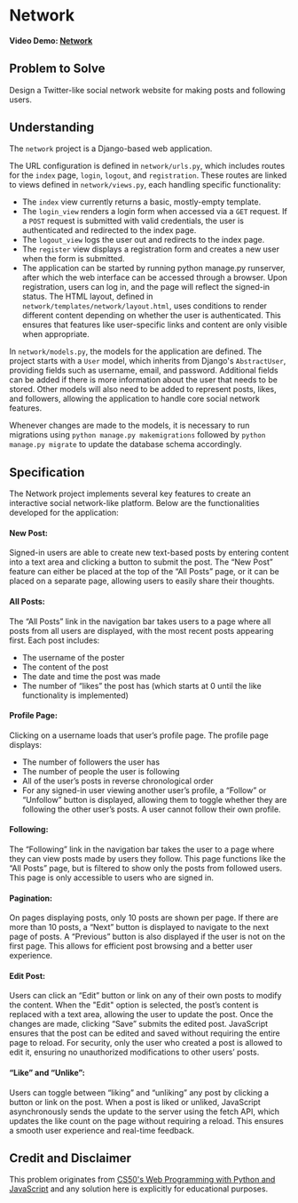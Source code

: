 # Network

#### Video Demo: [Network](https://youtu.be/ou5z6xs0qQA)

## Problem to Solve 

Design a Twitter-like social network website for making posts and following users.

## Understanding

The `network` project is a Django-based web application.

The URL configuration is defined in `network/urls.py`, which includes routes for the `index` page, `login`, `logout`, and `registration`. These routes are linked to views defined in `network/views.py`, each handling specific functionality:
* The `index` view currently returns a basic, mostly-empty template.
* The `login_view` renders a login form when accessed via a `GET` request. If a `POST` request is submitted with valid credentials, the user is authenticated and redirected to the index page.
* The `logout_view` logs the user out and redirects to the index page.
* The `register` view displays a registration form and creates a new user when the form is submitted.
* The application can be started by running python manage.py runserver, after which the web interface can be accessed through a browser. Upon registration, users can log in, and the page will reflect the signed-in status. The HTML layout, defined in `network/templates/network/layout.html`, uses conditions to render different content depending on whether the user is authenticated. This ensures that features like user-specific links and content are only visible when appropriate.

In `network/models.py`, the models for the application are defined. The project starts with a `User` model, which inherits from Django's `AbstractUser`, providing fields such as username, email, and password. Additional fields can be added if there is more information about the user that needs to be stored. Other models will also need to be added to represent posts, likes, and followers, allowing the application to handle core social network features.

Whenever changes are made to the models, it is necessary to run migrations using `python manage.py makemigrations` followed by `python manage.py migrate` to update the database schema accordingly.

## Specification

The Network project implements several key features to create an interactive social network-like platform. Below are the functionalities developed for the application:

#### New Post:
Signed-in users are able to create new text-based posts by entering content into a text area and clicking a button to submit the post. The “New Post” feature can either be placed at the top of the “All Posts” page, or it can be placed on a separate page, allowing users to easily share their thoughts.

#### All Posts:
The “All Posts” link in the navigation bar takes users to a page where all posts from all users are displayed, with the most recent posts appearing first. Each post includes:
* The username of the poster
* The content of the post
* The date and time the post was made
* The number of “likes” the post has (which starts at 0 until the like functionality is implemented)

#### Profile Page:
Clicking on a username loads that user’s profile page. The profile page displays:
* The number of followers the user has
* The number of people the user is following
* All of the user’s posts in reverse chronological order
* For any signed-in user viewing another user’s profile, a “Follow” or “Unfollow” button is displayed, allowing them to toggle whether they are following the other user’s posts. A user cannot follow their own profile.

#### Following:
The “Following” link in the navigation bar takes the user to a page where they can view posts made by users they follow. This page functions like the “All Posts” page, but is filtered to show only the posts from followed users. This page is only accessible to users who are signed in.

#### Pagination:
On pages displaying posts, only 10 posts are shown per page. If there are more than 10 posts, a “Next” button is displayed to navigate to the next page of posts. A “Previous” button is also displayed if the user is not on the first page. This allows for efficient post browsing and a better user experience.

#### Edit Post:
Users can click an “Edit” button or link on any of their own posts to modify the content. When the "Edit" option is selected, the post’s content is replaced with a text area, allowing the user to update the post. Once the changes are made, clicking “Save” submits the edited post. JavaScript ensures that the post can be edited and saved without requiring the entire page to reload. For security, only the user who created a post is allowed to edit it, ensuring no unauthorized modifications to other users’ posts.

#### “Like” and “Unlike”:
Users can toggle between “liking” and “unliking” any post by clicking a button or link on the post. When a post is liked or unliked, JavaScript asynchronously sends the update to the server using the fetch API, which updates the like count on the page without requiring a reload. This ensures a smooth user experience and real-time feedback.

## Credit and Disclaimer

This problem originates from [CS50's Web Programming with Python and JavaScript](https://cs50.harvard.edu/web/2020/projects/4/network/) and any solution here is explicitly for educational purposes.
